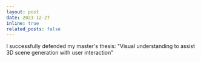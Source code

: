 ```yaml
---
layout: post
date: 2023-12-27
inline: true
related_posts: false
---
```


I successfully defended my master's thesis: "Visual understanding to assist 3D scene generation with user interaction"
